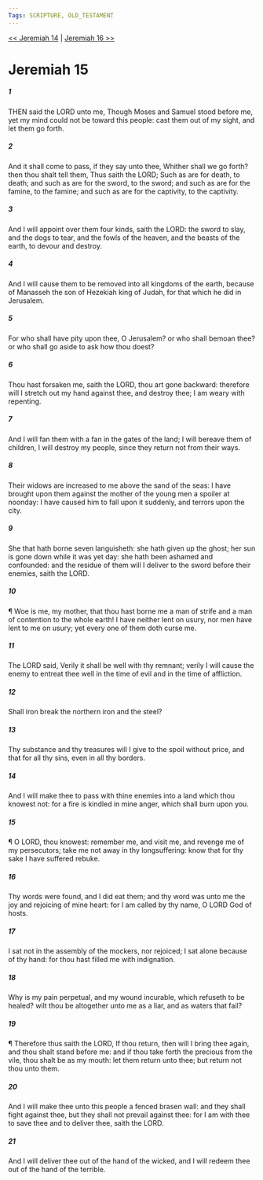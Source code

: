 ```yaml
---
Tags: SCRIPTURE, OLD_TESTAMENT
---
```


[<< Jeremiah 14](OLD_TESTAMENT/24_Jeremiah/Jeremiah_14.md) | [Jeremiah 16 >>](OLD_TESTAMENT/24_Jeremiah/Jeremiah_16.md)

# Jeremiah 15

##### 1
 THEN said the LORD unto me, Though Moses and Samuel stood before me, yet my mind could not be toward this people: cast them out of my sight, and let them go forth.
##### 2
 And it shall come to pass, if they say unto thee, Whither shall we go forth?  then thou shalt tell them, Thus saith the LORD; Such as are for death, to death; and such as are for the sword, to the sword; and such as are for the famine, to the famine; and such as are for the captivity, to the captivity.
##### 3
 And I will appoint over them four kinds, saith the LORD: the sword to slay, and the dogs to tear, and the fowls of the heaven, and the beasts of the earth, to devour and destroy.
##### 4
 And I will cause them to be removed into all kingdoms of the earth, because of Manasseh the son of Hezekiah king of Judah, for that which he did in Jerusalem.
##### 5
 For who shall have pity upon thee, O Jerusalem?  or who shall bemoan thee?  or who shall go aside to ask how thou doest?
##### 6
 Thou hast forsaken me, saith the LORD, thou art gone backward: therefore will I stretch out my hand against thee, and destroy thee; I am weary with repenting.
##### 7
 And I will fan them with a fan in the gates of the land; I will bereave them of children, I will destroy my people, since they return not from their ways.
##### 8
 Their widows are increased to me above the sand of the seas: I have brought upon them against the mother of the young men a spoiler at noonday: I have caused him to fall upon it suddenly, and terrors upon the city.
##### 9
 She that hath borne seven languisheth: she hath given up the ghost; her sun is gone down while it was yet day: she hath been ashamed and confounded: and the residue of them will I deliver to the sword before their enemies, saith the LORD.
##### 10
 ¶ Woe is me, my mother, that thou hast borne me a man of strife and a man of contention to the whole earth!  I have neither lent on usury, nor men have lent to me on usury; yet every one of them doth curse me.
##### 11
 The LORD said, Verily it shall be well with thy remnant; verily I will cause the enemy to entreat thee well in the time of evil and in the time of affliction.
##### 12
 Shall iron break the northern iron and the steel?
##### 13
 Thy substance and thy treasures will I give to the spoil without price, and that for all thy sins, even in all thy borders.
##### 14
 And I will make thee to pass with thine enemies into a land which thou knowest not: for a fire is kindled in mine anger, which shall burn upon you.
##### 15
 ¶ O LORD, thou knowest: remember me, and visit me, and revenge me of my persecutors; take me not away in thy longsuffering: know that for thy sake I have suffered rebuke.
##### 16
 Thy words were found, and I did eat them; and thy word was unto me the joy and rejoicing of mine heart: for I am called by thy name, O LORD God of hosts.
##### 17
 I sat not in the assembly of the mockers, nor rejoiced; I sat alone because of thy hand: for thou hast filled me with indignation.
##### 18
 Why is my pain perpetual, and my wound incurable, which refuseth to be healed?  wilt thou be altogether unto me as a liar, and as waters that fail?
##### 19
 ¶ Therefore thus saith the LORD, If thou return, then will I bring thee again, and thou shalt stand before me: and if thou take forth the precious from the vile, thou shalt be as my mouth: let them return unto thee; but return not thou unto them.
##### 20
 And I will make thee unto this people a fenced brasen wall: and they shall fight against thee, but they shall not prevail against thee: for I am with thee to save thee and to deliver thee, saith the LORD.
##### 21
 And I will deliver thee out of the hand of the wicked, and I will redeem thee out of the hand of the terrible.
